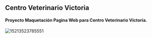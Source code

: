 ## Centro Veterinario Victoria

#### Proyecto Maquetación Pagina Web para Centro Veterinario Victoria.

![15213523785551](https://user-images.githubusercontent.com/32294678/37884300-b3564714-3085-11e8-9846-ef066e18b3b8.PNG)


